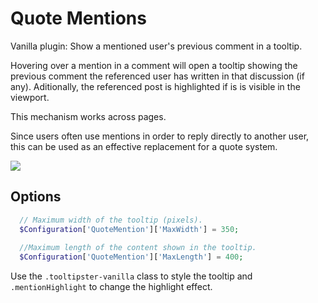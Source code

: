 # Quote Mentions

Vanilla plugin: Show a mentioned user's previous comment in a tooltip.

Hovering over a mention in a comment will open a tooltip showing the previous comment the referenced user has written in that discussion (if any). Aditionally, the referenced post is highlighted if is is visible in the viewport.

This mechanism works across pages.

Since users often use mentions in order to reply directly to another user, this can be used as an effective replacement for a quote system.

<img src="http://cd8ba0b44a15c10065fd-24461f391e20b7336331d5789078af53.r23.cf1.rackcdn.com/www.vanillaforums.org/editor/yg/i2osh039qzlm.gif">

## Options

```php
  // Maximum width of the tooltip (pixels).
  $Configuration['QuoteMention']['MaxWidth'] = 350;
  
  //Maximum length of the content shown in the tooltip.
  $Configuration['QuoteMention']['MaxLength'] = 400;
```

Use the `.tooltipster-vanilla` class to style the tooltip and `.mentionHighlight` to change the highlight effect.
